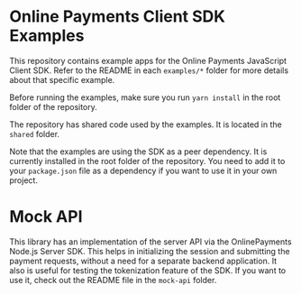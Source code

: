 # Online Payments Client SDK Examples

This repository contains example apps for the Online Payments JavaScript Client SDK.
Refer to the README in each `examples/*` folder for more details about that specific example.

Before running the examples, make sure you run `yarn install` in the root folder of the repository.

The repository has shared code used by the examples. It is located in the `shared` folder.

Note that the examples are using the SDK as a peer dependency. It is currently installed in the root folder of the
repository. You need to add it to your `package.json` file as a dependency if you want to use it in your own project.

# Mock API

This library has an implementation of the server API via the OnlinePayments Node.js Server SDK. This helps in
initializing the session and submitting the payment requests, without a need for a separate backend application. It also
is useful for testing the tokenization feature of the SDK.
If you want to use it, check out the README file in the `mock-api` folder.
